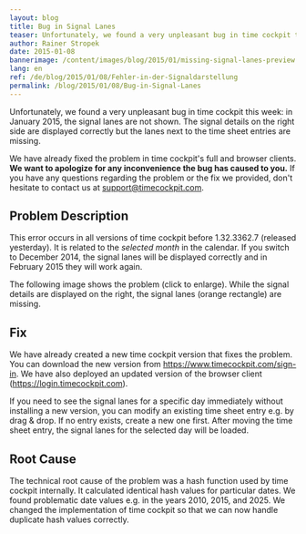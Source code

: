 ```yaml
---
layout: blog
title: Bug in Signal Lanes
teaser: Unfortunately, we found a very unpleasant bug in time cockpit this week -  in January 2015, the signal lanes are not shown. The signal details on the right side are displayed correctly but the lanes next to the time sheet entries are missing. We have already created a fix that is available for download.
author: Rainer Stropek
date: 2015-01-08
bannerimage: /content/images/blog/2015/01/missing-signal-lanes-preview.png
lang: en
ref: /de/blog/2015/01/08/Fehler-in-der-Signaldarstellung
permalink: /blog/2015/01/08/Bug-in-Signal-Lanes
---
```


<p>Unfortunately, we found a very unpleasant bug in time cockpit this week: in January 2015, the signal lanes are not shown. The signal details on the right side are displayed correctly but the lanes next to the time sheet entries are missing.</p><p class="showcase">We have already fixed the problem in time cockpit's full and browser clients. <strong>We want to apologize for any inconvenience the bug has caused to you.</strong> If you have any questions regarding the problem or the fix we provided, don't hesitate to contact us at <a href="mailto:support@timecockpit.com">support@timecockpit.com</a>.</p><h2>Problem Description</h2><p>This error occurs in all versions of time cockpit before 1.32.3362.7 (released yesterday). It is related to the <em>selected month</em> in the calendar. If you switch to December 2014, the signal lanes will be displayed correctly and in February 2015 they will work again.</p><p>The following image shows the problem (click to enlarge). While the signal details are displayed on the right, the signal lanes (orange rectangle) are missing.</p><function name="Composite.Media.ImageGallery.Slimbox2">
  <param name="MediaImage" value="MediaArchive:a67d83e5-34ca-4278-a728-72aacfc0d27c" />
  <param name="ThumbnailMaxWidth" value="800" />
  <param name="ThumbnailMaxHeight" value="1024" />
  <param name="ImageMaxWidth" value="1920" />
  <param name="ImageMaxHeight" value="1280" />
</function><h2>Fix</h2><p>We have already created a new time cockpit version that fixes the problem. You can download the new version from <a href="~/sign-in">https://www.timecockpit.com/sign-in</a>. We have also deployed an updated version of the browser client (<a href="https://login.timecockpit.com">https://login.timecockpit.com</a>).</p><p>If you need to see the signal lanes for a specific day immediately without installing a new version, you can modify an existing time sheet entry e.g. by drag &amp; drop. If no entry exists, create a new one first. After moving the time sheet entry, the signal lanes for the selected day will be loaded.</p><h2>Root Cause</h2><p>The technical root cause of the problem was a hash function used by time cockpit internally. It calculated identical hash values for particular dates. We found problematic date values e.g. in the years 2010, 2015, and 2025. We changed the implementation of time cockpit so that we can now handle duplicate hash values correctly.</p>
